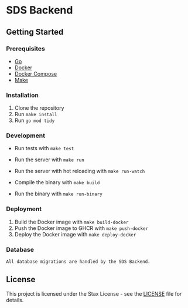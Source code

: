 # SDS Backend

## Getting Started

### Prerequisites

- [Go](https://golang.org/)
- [Docker](https://www.docker.com/)
- [Docker Compose](https://docs.docker.com/compose/)
- [Make](https://www.gnu.org/software/make/)


### Installation

1. Clone the repository
2. Run `make install`
3. Run `go mod tidy`

### Development

- Run tests with `make test`
- Run the server with `make run`
- Run the server with hot reloading with `make run-watch`

- Compile the binary with `make build`
- Run the binary with `make run-binary`

### Deployment

1. Build the Docker image with `make build-docker`
2. Push the Docker image to GHCR with `make push-docker`
3. Deploy the Docker image with `make deploy-docker`

### Database

```comment
All database migrations are handled by the SDS Backend.
```

## License

This project is licensed under the Stax License - see the [LICENSE](LICENSE) file for details.